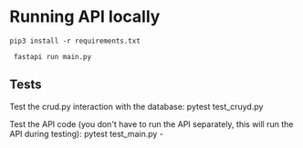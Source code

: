 # Running API locally

    pip3 install -r requirements.txt

     fastapi run main.py

## Tests

Test the crud.py interaction with the database:
    pytest test_cruyd.py 

Test the API code (you don't have to run the API separately, this will run the API during testing):
    pytest test_main.py - 
